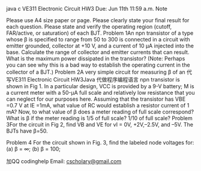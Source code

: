 java c VE311 Electronic Circuit HW3 Due: Jun 11th 11:59 a.m. Note

Please use A4 size paper or page.
Please clearly state your final result for each question.
Please state and verify the operating region (cutoff, FAR/active, or saturation) of each BJT. Problem 1An npn transistor of a type whose β is specified to range from 50 to 300 is connected in a circuit with emitter grounded, collector at +10 V, and a current of 10 µA injected into the base. Calculate the range of collector and emitter currents that can result. What is the maximum power dissipated in the transistor? (Note: Perhaps you can see why this is a bad way to establish the operating current in the collector of a BJT.) Problem 2A very simple circuit for measuring β of an 代 写VE311 Electronic Circuit HW3Java 代做程序编程语言 npn transistor is shown in Fig 1. In a particular design, VCC is provided by a 9-V battery; M is a current meter with a 50-µA full scale and relatively low resistance that you can neglect for our purposes here. Assuming that the transistor has VBE =0.7 V at IE =1mA, what value of RC would establish a resistor current of 1 mA? Now, to what value of β does a meter reading of full scale correspond? What is β if the meter reading is 1/5 of full scale? 1/10 of full scale?
Problem 3For the circuit in Fig 2, find VB and VE for vI = 0V, +2V,–2.5V, and –5V. The BJTs have β=50.

Problem 4 For the circuit shown in Fig. 3, find the labeled node voltages for: (a) β = ∞; (b) β = 100;

加QQ codinghelp Email: cscholary@gmail.com
